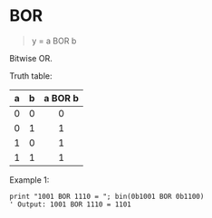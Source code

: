 # BOR

> y = a BOR b

Bitwise OR.

Truth table:

| a | b | a BOR b |
|:-:|:-:|:-------:|
| 0 | 0 | 0       |
| 0 | 1 | 1       |
| 1 | 0 | 1       |
| 1 | 1 | 1       |

Example 1:

```
print "1001 BOR 1110 = "; bin(0b1001 BOR 0b1100)
' Output: 1001 BOR 1110 = 1101
```

